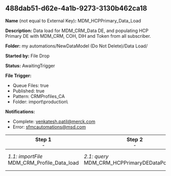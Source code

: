 ## 488dab51-d62e-4a1b-9273-3130b462ca18

**Name** (not equal to External Key)**:** MDM_HCPPrimary_Data_Load

**Description:** Data load for MDM_CRM_Data DE, and populating HCP Primary DE with MDM_CRM, COH, DIH and Token from all subscriber.

**Folder:** my automations/NewDataModel (Do Not Delete)/Data Load/

**Started by:** File Drop

**Status:** AwaitingTrigger

**File Trigger:**

* Queue Files: true
* Published: true
* Pattern: CRMProfiles_CA
* Folder:  import\production\

**Notifications:**

* Complete: venkatesh.patil@merck.com
* Error: sfmcautomations@msd.com

| Step 1<br>_<small>-</small>_ | Step 2<br>_<small>-</small>_ | Step 3<br>_<small>-</small>_ | Step 4<br>_<small>-</small>_ | Step 5<br>_<small>-</small>_ | Step 6<br>_<small>-</small>_ |
| --- | --- | --- | --- | --- | --- |
| _1.1: importFile_<br>MDM_CRM_Profile_Data_load | _2.1: query_<br>MDM_CRM_HCPPrimaryDEDataPopulation | _3.1: query_<br>DIH-HCPPrimaryDEDataPopulation | _4.1: query_<br>ConsentHub-HCPPrimaryDEDataPopulation | _5.1: query_<br>NoPrimaryinCOH-HCPPrimaryDEDataPopulation_XL | _6.1: query_<br>Token-HCPPrimaryDEDataPopulation |
